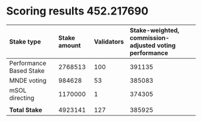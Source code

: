 # Scoring results 452.217690

| Stake type              | Stake amount | Validators | Stake-weighted, commission-adjusted voting performance |
|:------------------------|:-------------|:-----------|:-------------------------------------------------------|
| Performance Based Stake | 2768513      | 100        | 391135                                                 |
| MNDE voting             | 984628       | 53         | 385083                                                 |
| mSOL directing          | 1170000      | 1          | 374305                                                 |
|                         |              |            |                                                        |
| **Total Stake**         | 4923141      | 127        | 385925                                                 |
